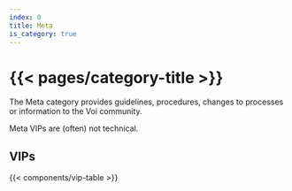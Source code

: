 ```yaml
---
index: 0
title: Meta
is_category: true
---
```


# {{< pages/category-title >}}

The Meta category provides guidelines, procedures, changes to processes or information to the Voi community.

Meta VIPs are (often) not technical.

## VIPs

{{< components/vip-table >}}
